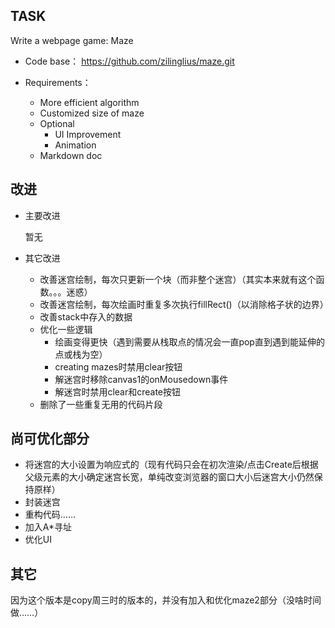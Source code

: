 ## **TASK**

Write a webpage game: Maze

+ Code base：
https://github.com/zilinglius/maze.git

+ Requirements：
  + More efficient algorithm
  + Customized size of maze
  + Optional
    + UI Improvement
    + Animation
  + Markdown doc

## **改进**

+ 主要改进
  
  暂无

+ 其它改进
  + 改善迷宫绘制，每次只更新一个块（而非整个迷宫）（其实本来就有这个函数。。。迷惑）
  + 改善迷宫绘制，每次绘画时重复多次执行fillRect()（以消除格子状的边界）
  + 改善stack中存入的数据
  + 优化一些逻辑
    + 绘画变得更快（遇到需要从栈取点的情况会一直pop直到遇到能延伸的点或栈为空）
    + creating mazes时禁用clear按钮
    + 解迷宫时移除canvas1的onMousedown事件
    + 解迷宫时禁用clear和create按钮
  + 删除了一些重复无用的代码片段

## **尚可优化部分**

+ 将迷宫的大小设置为响应式的（现有代码只会在初次渲染/点击Create后根据父级元素的大小确定迷宫长宽，单纯改变浏览器的窗口大小后迷宫大小仍然保持原样）
+ 封装迷宫
+ 重构代码……
+ 加入A*寻址
+ 优化UI

## **其它**

因为这个版本是copy周三时的版本的，并没有加入和优化maze2部分（没啥时间做……）